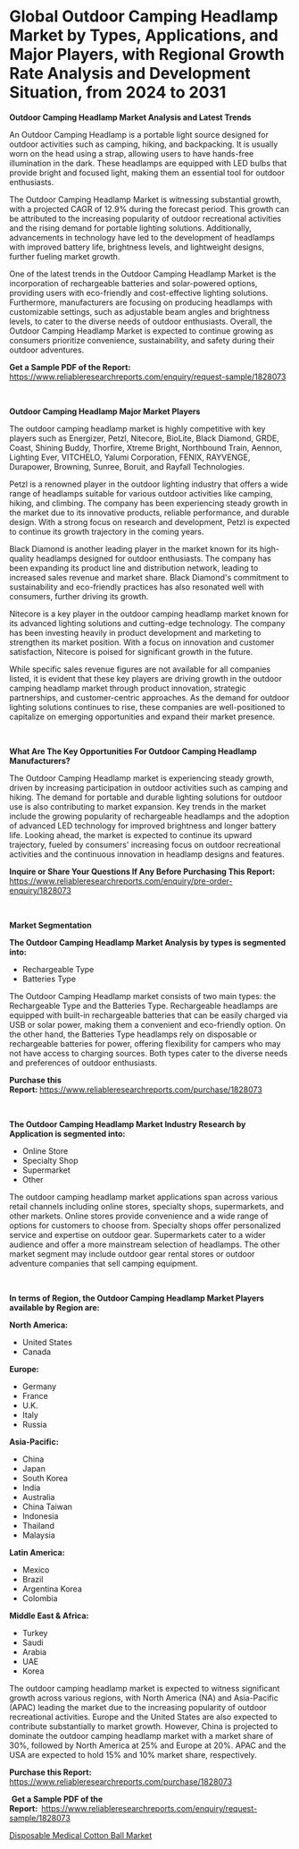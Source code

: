 <p><h1>Global Outdoor Camping Headlamp Market by Types, Applications, and Major Players, with Regional Growth Rate Analysis and Development Situation, from 2024 to 2031</h1></p><p><strong>Outdoor Camping Headlamp Market Analysis and Latest Trends</strong></p>
<p><p>An Outdoor Camping Headlamp is a portable light source designed for outdoor activities such as camping, hiking, and backpacking. It is usually worn on the head using a strap, allowing users to have hands-free illumination in the dark. These headlamps are equipped with LED bulbs that provide bright and focused light, making them an essential tool for outdoor enthusiasts.</p><p>The Outdoor Camping Headlamp Market is witnessing substantial growth, with a projected CAGR of 12.9% during the forecast period. This growth can be attributed to the increasing popularity of outdoor recreational activities and the rising demand for portable lighting solutions. Additionally, advancements in technology have led to the development of headlamps with improved battery life, brightness levels, and lightweight designs, further fueling market growth.</p><p>One of the latest trends in the Outdoor Camping Headlamp Market is the incorporation of rechargeable batteries and solar-powered options, providing users with eco-friendly and cost-effective lighting solutions. Furthermore, manufacturers are focusing on producing headlamps with customizable settings, such as adjustable beam angles and brightness levels, to cater to the diverse needs of outdoor enthusiasts. Overall, the Outdoor Camping Headlamp Market is expected to continue growing as consumers prioritize convenience, sustainability, and safety during their outdoor adventures.</p></p>
<p><strong>Get a Sample PDF of the Report:&nbsp;</strong> <a href="https://www.reliableresearchreports.com/enquiry/request-sample/1828073">https://www.reliableresearchreports.com/enquiry/request-sample/1828073</a></p>
<p>&nbsp;</p>
<p><strong>Outdoor Camping Headlamp Major Market Players</strong></p>
<p><p>The outdoor camping headlamp market is highly competitive with key players such as Energizer, Petzl, Nitecore, BioLite, Black Diamond, GRDE, Coast, Shining Buddy, Thorfire, Xtreme Bright, Northbound Train, Aennon, Lighting Ever, VITCHELO, Yalumi Corporation, FENIX, RAYVENGE, Durapower, Browning, Sunree, Boruit, and Rayfall Technologies. </p><p>Petzl is a renowned player in the outdoor lighting industry that offers a wide range of headlamps suitable for various outdoor activities like camping, hiking, and climbing. The company has been experiencing steady growth in the market due to its innovative products, reliable performance, and durable design. With a strong focus on research and development, Petzl is expected to continue its growth trajectory in the coming years.</p><p>Black Diamond is another leading player in the market known for its high-quality headlamps designed for outdoor enthusiasts. The company has been expanding its product line and distribution network, leading to increased sales revenue and market share. Black Diamond's commitment to sustainability and eco-friendly practices has also resonated well with consumers, further driving its growth.</p><p>Nitecore is a key player in the outdoor camping headlamp market known for its advanced lighting solutions and cutting-edge technology. The company has been investing heavily in product development and marketing to strengthen its market position. With a focus on innovation and customer satisfaction, Nitecore is poised for significant growth in the future.</p><p>While specific sales revenue figures are not available for all companies listed, it is evident that these key players are driving growth in the outdoor camping headlamp market through product innovation, strategic partnerships, and customer-centric approaches. As the demand for outdoor lighting solutions continues to rise, these companies are well-positioned to capitalize on emerging opportunities and expand their market presence.</p></p>
<p>&nbsp;</p>
<p><strong>What Are The Key Opportunities For Outdoor Camping Headlamp Manufacturers?</strong></p>
<p><p>The Outdoor Camping Headlamp market is experiencing steady growth, driven by increasing participation in outdoor activities such as camping and hiking. The demand for portable and durable lighting solutions for outdoor use is also contributing to market expansion. Key trends in the market include the growing popularity of rechargeable headlamps and the adoption of advanced LED technology for improved brightness and longer battery life. Looking ahead, the market is expected to continue its upward trajectory, fueled by consumers' increasing focus on outdoor recreational activities and the continuous innovation in headlamp designs and features.</p></p>
<p><strong>Inquire or Share Your Questions If Any Before Purchasing This Report:</strong> <a href="https://www.reliableresearchreports.com/enquiry/pre-order-enquiry/1828073">https://www.reliableresearchreports.com/enquiry/pre-order-enquiry/1828073</a></p>
<p>&nbsp;</p>
<p><strong>Market Segmentation</strong></p>
<p><strong>The Outdoor Camping Headlamp Market Analysis by types is segmented into:</strong></p>
<p><ul><li>Rechargeable Type</li><li>Batteries Type</li></ul></p>
<p><p>The Outdoor Camping Headlamp market consists of two main types: the Rechargeable Type and the Batteries Type. Rechargeable headlamps are equipped with built-in rechargeable batteries that can be easily charged via USB or solar power, making them a convenient and eco-friendly option. On the other hand, the Batteries Type headlamps rely on disposable or rechargeable batteries for power, offering flexibility for campers who may not have access to charging sources. Both types cater to the diverse needs and preferences of outdoor enthusiasts.</p></p>
<p><strong>Purchase this Report:&nbsp;</strong><a href="https://www.reliableresearchreports.com/purchase/1828073">https://www.reliableresearchreports.com/purchase/1828073</a></p>
<p>&nbsp;</p>
<p><strong>The Outdoor Camping Headlamp Market Industry Research by Application is segmented into:</strong></p>
<p><ul><li>Online Store</li><li>Specialty Shop</li><li>Supermarket</li><li>Other</li></ul></p>
<p><p>The outdoor camping headlamp market applications span across various retail channels including online stores, specialty shops, supermarkets, and other markets. Online stores provide convenience and a wide range of options for customers to choose from. Specialty shops offer personalized service and expertise on outdoor gear. Supermarkets cater to a wider audience and offer a more mainstream selection of headlamps. The other market segment may include outdoor gear rental stores or outdoor adventure companies that sell camping equipment.</p></p>
<p>&nbsp;</p>
<p><strong>In terms of Region, the Outdoor Camping Headlamp Market Players available by Region are:</strong></p>
<p>
    <p> <strong> North America: </strong>
        <ul>
            <li>United States</li>
            <li>Canada</li>
        </ul>
        </p> 
    <p> <strong> Europe: </strong>
        <ul>
            <li>Germany</li>
            <li>France</li>
            <li>U.K.</li>
            <li>Italy</li>
            <li>Russia</li>
        </ul>
        </p> 
    <p> <strong> Asia-Pacific: </strong>
        <ul>
            <li>China</li>
            <li>Japan</li>
            <li>South Korea</li>
            <li>India</li>
            <li>Australia</li>
            <li>China Taiwan</li>
            <li>Indonesia</li>
            <li>Thailand</li>
            <li>Malaysia</li>
        </ul>
        </p> 
    <p> <strong> Latin America: </strong>
        <ul>
            <li>Mexico</li>
            <li>Brazil</li>
            <li>Argentina Korea</li>
            <li>Colombia</li>
        </ul>
        </p> 
    <p> <strong> Middle East & Africa: </strong>
        <ul>
            <li>Turkey</li>
            <li>Saudi</li>
            <li>Arabia</li>
            <li>UAE</li>
            <li>Korea</li>
        </ul>
    </p>
    </p>
<p><p>The outdoor camping headlamp market is expected to witness significant growth across various regions, with North America (NA) and Asia-Pacific (APAC) leading the market due to the increasing popularity of outdoor recreational activities. Europe and the United States are also expected to contribute substantially to market growth. However, China is projected to dominate the outdoor camping headlamp market with a market share of 30%, followed by North America at 25% and Europe at 20%. APAC and the USA are expected to hold 15% and 10% market share, respectively.</p></p>
<p><strong>Purchase this Report: </strong><a href="https://www.reliableresearchreports.com/purchase/1828073">https://www.reliableresearchreports.com/purchase/1828073</a></p>
<p>&nbsp;<strong>Get a Sample PDF of the Report:&nbsp;&nbsp;</strong><a href="https://www.reliableresearchreports.com/enquiry/request-sample/1828073">https://www.reliableresearchreports.com/enquiry/request-sample/1828073</a></p>
<p><strong></strong></p>
<p><p><a href="https://github.com/WillieWoodard/Market-Research-Report-List-4/blob/main/disposable-medical-cotton-ball-market.md">Disposable Medical Cotton Ball Market</a></p></p>